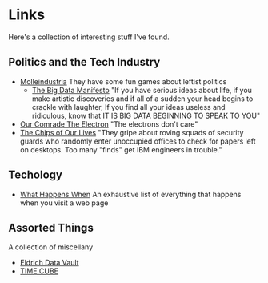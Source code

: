 # Links
Here's a collection of interesting stuff I've found. 

## Politics and the Tech Industry
- [Molleindustria](https://molleindustria.org/) They have some fun games about leftist politics
  - [The Big Data Manifesto](https://molleindustria.org/files/BIG-DATA.html) "If you have serious ideas about life, if you make artistic discoveries and if all of a sudden your head begins to crackle with laughter, If you find all your ideas useless and ridiculous, know that IT IS BIG DATA BEGINNING TO SPEAK TO YOU"
- [Our Comrade The Electron](https://idlewords.com/talks/our_comrade_the_electron.html) "The electrons don't care"
- [The Chips of Our Lives](https://processedworld.com/Issues/issue10/i10chips1.htm) "They gripe about roving squads of security guards who randomly enter unoccupied offices to check for papers left on desktops. Too many "finds" get IBM engineers in trouble."

## Techology
- [What Happens When](https://github.com/alex/what-happens-when) An exhaustive list of everything that happens when you visit a web page

## Assorted Things
A collection of miscellany
- [Eldrich Data Vault](https://eldritchdata.neocities.org/)
- [TIME CUBE](https://web.archive.org/web/20150506055228/http://www.timecube.com/index.html)
